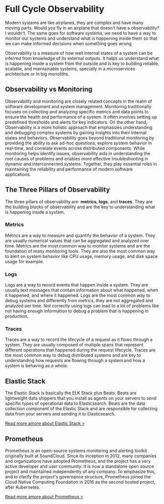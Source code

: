 # Full Cycle Observability

Modern systems are like airplanes, they are complex and have many moving parts. Would you fly in an airplane that doesn't have a observability? I wouldn't. The same goes for software systems, we need to have a way to monitor our systems and understand what is happening inside them so that we can make informed decisions when something goes wrong.

Observability is a measure of how well internal states of a system can be inferred from knowledge of its external outputs. It helps us understand what is happening inside a system from the outside and is key to building reliable, scalable, and maintainable systems, specially in a microservices architecture or in big monoliths.

## Observability vs Monitoring

Observability and monitoring are closely related concepts in the realm of software development and system management. Monitoring traditionally focuses on collecting and analyzing specific metrics and data points to ensure the health and performance of a system. It often involves setting up predefined thresholds and alerts for key indicators. On the other hand, Observability is a more holistic approach that emphasizes understanding and debugging complex systems by gaining insights into their internal states and behaviors. Observability goes beyond traditional monitoring by providing the ability to ask ad-hoc questions, explore system behavior in real-time, and correlate events across distributed components. While monitoring helps identify issues, observability aids in understanding the root causes of problems and enables more effective troubleshooting in dynamic and interconnected systems. Together, they play essential roles in maintaining the reliability and performance of modern software applications.

## The Three Pillars of Observability

The three pillars of observability are: **metrics**, **logs**, and **traces**. They are the building blocks of observability and are the key to understanding what is happening inside a system.

### Metrics

Metrics are a way to measure and quantify the behavior of a system. They are usually numerical values that can be aggregated and analyzed over time. Metrics are the most common way to monitor systems and are the foundation of many monitoring tools. They are also the most common way to alert on system behavior like CPU usage, memory usage, and disk space usage for example.

### Logs

Logs are a way to record events that happen inside a system. They are usually text messages that contain information about what happened, when it happened, and where it happened. Logs are the most common way to debug systems and differently from metrics, they are not aggregated and analyzed oer time. Not correctly using logs can lead to a lot of problems like not having enough information to debug a problem that is happening in production.

### Traces

Traces are a way to record the lifecycle of a request as it flows through a system. They are usually composed of multiple spans that represent different operations that happened during the request lifecycle. Traces are the most common way to debug distributed systems and are key to understanding how requests are flowing through a system and how a system is behaving as a whole.

## Elastic Stack

The Elastic Stack is basically the ELK Stack plus Beats. Beats are lightweight data shippers that you install as agents on your servers to send specific types of operational data to Elasticsearch. Beats are the data collection component of the Elastic Stack and are responsible for collecting data from your servers and sending it to Elasticsearch.

[Read more amore about Elastic Stack >](./elastic-stack/README.md)

## Prometheus

Prometheus is an open-source systems monitoring and alerting toolkit originally built at SoundCloud. Since its inception in 2012, many companies and organizations have adopted Prometheus, and the project has a very active developer and user community. It is now a standalone open source project and maintained independently of any company. To emphasize this, and to clarify the project's governance structure, Prometheus joined the Cloud Native Computing Foundation in 2016 as the second hosted project, after Kubernetes.

[Read more amore about Prometheus >](./prometheus/README.md)
